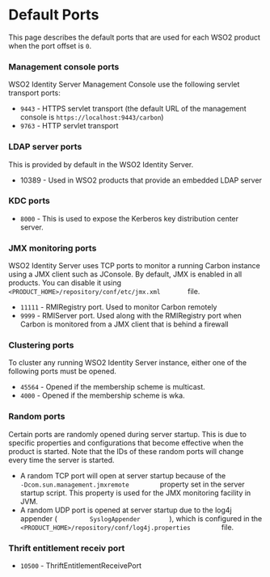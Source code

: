 # Default Ports

This page describes the default ports that are used for each WSO2
product when the port offset is `0`.

### Management console ports

WSO2 Identity Server Management Console use the following servlet transport ports:

-   `9443` - HTTPS servlet transport (the default URL of the management
    console is `https://localhost:9443/carbon`)
-   `9763` - HTTP servlet transport

### LDAP server ports

This is provided by default in the WSO2 Identity Server.

-   10389 - Used in WSO2 products that provide an embedded LDAP server

### KDC ports

-   `8000` - This is used to expose the Kerberos key distribution center server.

### JMX monitoring ports

WSO2 Identity Server uses TCP ports to monitor a running Carbon instance
using a JMX client such as JConsole. By default, JMX is enabled in all
products. You can disable it using
`         <PRODUCT_HOME>/repository/conf/etc/jmx.xml        ` file.

-   `11111` - RMIRegistry port. Used to monitor Carbon remotely
-   `9999` - RMIServer port. Used along with the RMIRegistry port when
    Carbon is monitored from a JMX client that is behind a firewall

### Clustering ports

To cluster any running WSO2 Identity Server instance, either one of the following
ports must be opened.

-   `45564` - Opened if the membership scheme is multicast.
-   `4000` - Opened if the membership scheme is wka.

### Random ports

Certain ports are randomly opened during server startup. This is due to
specific properties and configurations that become effective when the
product is started. Note that the IDs of these random ports will change
every time the server is started.

-   A random TCP port will open at server startup because of the
    `          -Dcom.sun.management.jmxremote         ` property set in
    the server startup script. This property is used for the
    JMX monitoring facility in JVM.
-   A random UDP port is opened at server startup due to the log4j
    appender (`          SyslogAppender         `), which is
    configured in the
    `          <PRODUCT_HOME>/repository/conf/log4j.properties         `
    file.



### Thrift entitlement receiv port 

-   `10500` - ThriftEntitlementReceivePort


